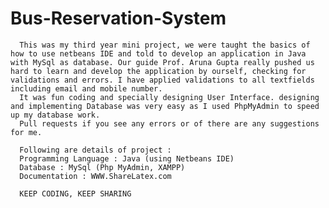 # Bus-Reservation-System

      This was my third year mini project, we were taught the basics of how to use netbeans IDE and told to develop an application in Java with MySql as database. Our guide Prof. Aruna Gupta really pushed us hard to learn and develop the application by ourself, checking for validations and errors. I have applied validations to all textfields including email and mobile number.
      It was fun coding and specially designing User Interface. designing and implementing Database was very easy as I used PhpMyAdmin to speed up my database work.
      Pull requests if you see any errors or of there are any suggestions for me.
      
      Following are details of project :
      Programming Language : Java (using Netbeans IDE)
      Database : MySql (Php MyAdmin, XAMPP)
      Documentation : WWW.ShareLatex.com
      
      KEEP CODING, KEEP SHARING
      
